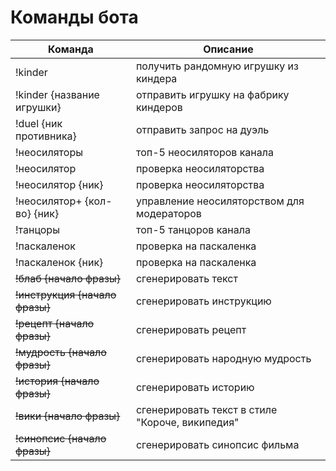 # Команды бота

| Команда                        | Описание                                        |
|--------------------------------|-------------------------------------------------|
| !kinder                        | получить рандомную игрушку из киндера           |
| !kinder {название игрушки}     | отправить игрушку на фабрику киндеров           |
| !duel {ник противника}         | отправить запрос на дуэль                       |
| !неосиляторы                   | топ-5 неосиляторов канала                       | 
| !неосилятор                    | проверка неосиляторства                         |
| !неосилятор {ник}              | проверка неосиляторства                         |
| !неосилятор+ {кол-во} {ник}    | управление неосиляторством для модераторов      |
| !танцоры                       | топ-5 танцоров канала                           | 
| !паскаленок                    | проверка на паскаленка                          | 
| !паскаленок {ник}              | проверка на паскаленка                          | 
| ~~!блаб {начало фразы}~~       | сгенерировать текст                             |
| ~~!инструкция {начало фразы}~~ | сгенерировать инструкцию                        |
| ~~!рецепт {начало фразы}~~     | сгенерировать рецепт                            |
| ~~!мудрость {начало фразы}~~   | сгенерировать народную мудрость                 |
| ~~!история {начало фразы}~~    | сгенерировать историю                           |
| ~~!вики  {начало фразы}~~      | сгенерировать текст в стиле "Короче, википедия" |
| ~~!синопсис  {начало фразы}~~  | сгенерировать синопсис фильма                   |
